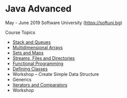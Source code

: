 # Java Advanced

May - June 2019 Software University (https://softuni.bg)

Course Topics<br/>
* [Stack and Queues](https://github.com/almanaha/SoftUni/tree/master/Java%20Advanced/StacksAndQueues)<br/>
* [Multidimensional Arrays](https://https://github.com/almanaha/SoftUni/tree/master/Java%20Advanced/MultidimensionArrays)<br/>
*	[Sets and Maps](https://github.com/almanaha/Software-University/tree/master/Java%20Advanced/SetsAndMaps)<br/>
*	[Streams, Files and Directories]()<br/>
*	[Functional Programming]()<br/>
*	[Defining Classes]()<br/>
*	Workshop – Create Simple Data Structure<br/>
*	Generics<br/>
*	[Iterators and Comparators](https://github.com/almanaha/SoftUni/tree/master/Java%20Advanced/IteratorsAndComparators)<br/>
*	Workshop
